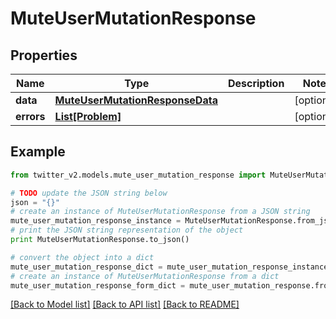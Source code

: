 # MuteUserMutationResponse


## Properties
Name | Type | Description | Notes
------------ | ------------- | ------------- | -------------
**data** | [**MuteUserMutationResponseData**](MuteUserMutationResponseData.md) |  | [optional] 
**errors** | [**List[Problem]**](Problem.md) |  | [optional] 

## Example

```python
from twitter_v2.models.mute_user_mutation_response import MuteUserMutationResponse

# TODO update the JSON string below
json = "{}"
# create an instance of MuteUserMutationResponse from a JSON string
mute_user_mutation_response_instance = MuteUserMutationResponse.from_json(json)
# print the JSON string representation of the object
print MuteUserMutationResponse.to_json()

# convert the object into a dict
mute_user_mutation_response_dict = mute_user_mutation_response_instance.to_dict()
# create an instance of MuteUserMutationResponse from a dict
mute_user_mutation_response_form_dict = mute_user_mutation_response.from_dict(mute_user_mutation_response_dict)
```
[[Back to Model list]](../README.md#documentation-for-models) [[Back to API list]](../README.md#documentation-for-api-endpoints) [[Back to README]](../README.md)


